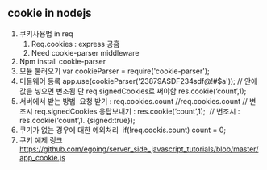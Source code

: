 ## cookie in nodejs
1. 쿠키사용법 in req
    1. Req.cookies  : express 공홈
    2. Need cookie-parser middleware
2. Npm install cookie-parser
3. 모듈 불러오기 var cookieParser = require('cookie-parser'); 
4. 미들웨어 등록 app.use(cookieParser('23879ASDF234sdf@!#$a')); // 안에 값을 넣으면 변조됨 단 req.signedCookies로 써야함 res.cookie(‘count’,1); 
5. 서버에서 받는 방법  요청 받기 : req.cookies.count //req.cookies.count // 변조시 req.signedCookies 응답보내기 : res.cookie(‘count’,1);  // 변조시 : res.cookie(‘count’,1. {signed:true});
6.  쿠기가 없는 경우에 대한 예외처리  if(!req.cookis.count) count = 0;
7. 쿠키 예제 링크
https://github.com/egoing/server_side_javascript_tutorials/blob/master/app_cookie.js
